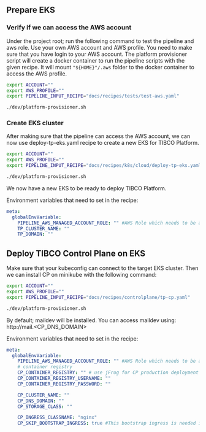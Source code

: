 ## Prepare EKS

### Verify if we can access the AWS account

Under the project root; run the following command to test the pipeline and aws role. Use your own AWS account and AWS profile.
You need to make sure that you have login to your AWS account. The platform provisioner script will create a docker container to run the pipeline scripts with the given recipe.
It will mount `"${HOME}"/.aws` folder to the docker container to access the AWS profile.

```bash
export ACCOUNT=""
export AWS_PROFILE=""
export PIPELINE_INPUT_RECIPE="docs/recipes/tests/test-aws.yaml"

./dev/platform-provisioner.sh
```

### Create EKS cluster

After making sure that the pipeline can access the AWS account, we can now use deploy-tp-eks.yaml recipe to create a new EKS for TIBCO Platform.

```bash
export ACCOUNT=""
export AWS_PROFILE=""
export PIPELINE_INPUT_RECIPE="docs/recipes/k8s/cloud/deploy-tp-eks.yaml"

./dev/platform-provisioner.sh
```

We now have a new EKS to be ready to deploy TIBCO Platform.

Environment variables that need to set in the recipe:
```yaml
meta:
  globalEnvVariable:
    PIPELINE_AWS_MANAGED_ACCOUNT_ROLE: "" #AWS Role which needs to be assumed
    TP_CLUSTER_NAME: ""
    TP_DOMAIN: ""
```

## Deploy TIBCO Control Plane on EKS

Make sure that your kubeconfig can connect to the target EKS cluster. Then we can install CP on minikube with the following command:

```bash
export ACCOUNT=""
export AWS_PROFILE=""
export PIPELINE_INPUT_RECIPE="docs/recipes/controlplane/tp-cp.yaml"

./dev/platform-provisioner.sh
```

By default; maildev will be installed. You can access maildev using: http://mail.<CP_DNS_DOMAIN>

Environment variables that need to set in the recipe:
```yaml
meta:
  globalEnvVariable:
    PIPELINE_AWS_MANAGED_ACCOUNT_ROLE: "" #AWS Role which needs to be assumed
    # container registry
    CP_CONTAINER_REGISTRY: "" # use jFrog for CP production deployment 
    CP_CONTAINER_REGISTRY_USERNAME: ""
    CP_CONTAINER_REGISTRY_PASSWORD: ""

    CP_CLUSTER_NAME: ""
    CP_DNS_DOMAIN: ""
    CP_STORAGE_CLASS: "" 

    CP_INGRESS_CLASSNAME: "nginx" 
    CP_SKIP_BOOTSTRAP_INGRESS: true #This bootstrap ingress is needed in case of onprem minikube etc, needs to be skipped for aws
```
